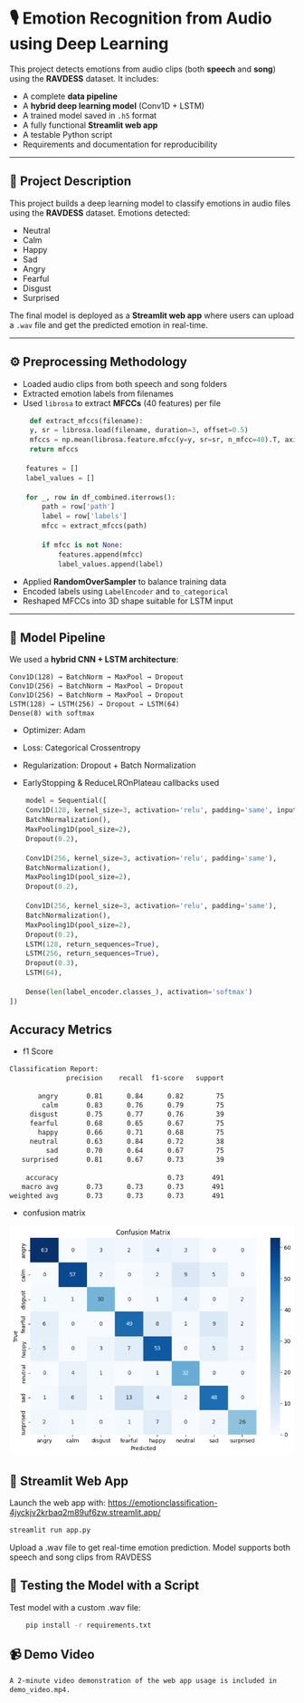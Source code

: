 # 🎙️ Emotion Recognition from Audio using Deep Learning

This project detects emotions from audio clips (both **speech** and **song**) using the **RAVDESS** dataset. It includes:

-   A complete **data pipeline**
-   A **hybrid deep learning model** (Conv1D + LSTM)
-   A trained model saved in `.h5` format
-   A fully functional **Streamlit web app**
-   A testable Python script
-   Requirements and documentation for reproducibility

---

## 🧠 Project Description

This project builds a deep learning model to classify emotions in audio files using the **RAVDESS** dataset. Emotions detected:

-   Neutral
-   Calm
-   Happy
-   Sad
-   Angry
-   Fearful
-   Disgust
-   Surprised

The final model is deployed as a **Streamlit web app** where users can upload a `.wav` file and get the predicted emotion in real-time.

---

## ⚙️ Preprocessing Methodology

-   Loaded audio clips from both speech and song folders
-   Extracted emotion labels from filenames
-   Used `librosa` to extract **MFCCs** (40 features) per file

```python
     def extract_mfccs(filename):
     y, sr = librosa.load(filename, duration=3, offset=0.5)
     mfccs = np.mean(librosa.feature.mfcc(y=y, sr=sr, n_mfcc=40).T, axis=0)
     return mfccs

    features = []
    label_values = []

    for _, row in df_combined.iterrows():
        path = row['path']
        label = row['labels']
        mfcc = extract_mfccs(path)

        if mfcc is not None:
            features.append(mfcc)
            label_values.append(label)
```

-   Applied **RandomOverSampler** to balance training data
-   Encoded labels using `LabelEncoder` and `to_categorical`
-   Reshaped MFCCs into 3D shape suitable for LSTM input

---

## 🧩 Model Pipeline

We used a **hybrid CNN + LSTM architecture**:

```text
Conv1D(128) → BatchNorm → MaxPool → Dropout
Conv1D(256) → BatchNorm → MaxPool → Dropout
Conv1D(256) → BatchNorm → MaxPool → Dropout
LSTM(128) → LSTM(256) → Dropout → LSTM(64)
Dense(8) with softmax
```

-   Optimizer: Adam

-   Loss: Categorical Crossentropy

-   Regularization: Dropout + Batch Normalization

-   EarlyStopping & ReduceLROnPlateau callbacks used

```python
    model = Sequential([
    Conv1D(128, kernel_size=3, activation='relu', padding='same', input_shape=(40, 1)),
    BatchNormalization(),
    MaxPooling1D(pool_size=2),
    Dropout(0.2),

    Conv1D(256, kernel_size=3, activation='relu', padding='same'),
    BatchNormalization(),
    MaxPooling1D(pool_size=2),
    Dropout(0.2),

    Conv1D(256, kernel_size=3, activation='relu', padding='same'),
    BatchNormalization(),
    MaxPooling1D(pool_size=2),
    Dropout(0.2),
    LSTM(128, return_sequences=True),
    LSTM(256, return_sequences=True),
    Dropout(0.3),
    LSTM(64),

    Dense(len(label_encoder.classes_), activation='softmax')
])
```

## Accuracy Metrics

-   f1 Score

```text
Classification Report:
              precision    recall  f1-score   support

       angry       0.81      0.84      0.82        75
        calm       0.83      0.76      0.79        75
     disgust       0.75      0.77      0.76        39
     fearful       0.68      0.65      0.67        75
       happy       0.66      0.71      0.68        75
     neutral       0.63      0.84      0.72        38
         sad       0.70      0.64      0.67        75
   surprised       0.81      0.67      0.73        39

    accuracy                           0.73       491
   macro avg       0.73      0.73      0.73       491
weighted avg       0.73      0.73      0.73       491
```

-   confusion matrix

![alt text](image-1.png)

## 🚀 Streamlit Web App

Launch the web app with: https://emotionclassification-4jyckjv2krbaq2m89uf6zw.streamlit.app/

```bash
streamlit run app.py
```

Upload a .wav file to get real-time emotion prediction. Model supports both speech and song clips from RAVDESS

## 🧪 Testing the Model with a Script

Test model with a custom .wav file:

```bash
    pip install -r requirements.txt
```

## 📹 Demo Video

    A 2-minute video demonstration of the web app usage is included in demo_video.mp4.
